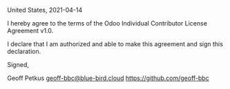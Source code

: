United States, 2021-04-14

I hereby agree to the terms of the Odoo Individual Contributor License
Agreement v1.0.

I declare that I am authorized and able to make this agreement and sign this
declaration.

Signed,

Geoff Petkus geoff-bbc@blue-bird.cloud https://github.com/geoff-bbc